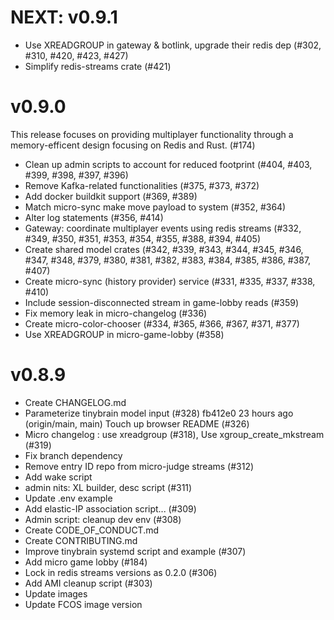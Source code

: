 # NEXT: v0.9.1

- Use XREADGROUP in gateway & botlink, upgrade their redis dep (#302, #310, #420, #423, #427)
- Simplify redis-streams crate (#421)

# v0.9.0

This release focuses on providing multiplayer functionality through a memory-efficent design focusing on Redis and Rust. (#174)

- Clean up admin scripts to account for reduced footprint (#404, #403, #399, #398, #397, #396)
- Remove Kafka-related functionalities (#375, #373, #372)
- Add docker buildkit support (#369, #389)
- Match micro-sync make move payload to system (#352, #364)
- Alter log statements (#356, #414)
- Gateway: coordinate multiplayer events using redis streams (#332, #349, #350, #351, #353, #354, #355, #388, #394, #405)
- Create shared model crates (#342, #339, #343, #344, #345, #346, #347, #348, #379, #380, #381, #382, #383, #384, #385, #386, #387, #407)
- Create micro-sync (history provider) service (#331, #335, #337, #338, #410)
- Include session-disconnected stream in game-lobby reads (#359)
- Fix memory leak in micro-changelog (#336)
- Create micro-color-chooser (#334, #365, #366, #367, #371, #377)
- Use XREADGROUP in micro-game-lobby (#358)

# v0.8.9

- Create CHANGELOG.md
- Parameterize tinybrain model input (#328) 
fb412e0 23 hours ago (origin/main, main) Touch up browser README (#326) 
- Micro changelog : use xreadgroup  (#318), Use xgroup_create_mkstream (#319) 
- Fix branch dependency 
- Remove entry ID repo from micro-judge streams (#312) 
- Add wake script 
- admin nits: XL builder, desc script (#311) 
- Update .env example 
- Add elastic-IP association script... (#309) 
- Admin script: cleanup dev env (#308) 
- Create CODE_OF_CONDUCT.md 
- Create CONTRIBUTING.md 
- Improve tinybrain systemd script and example (#307) 
- Add micro game lobby (#184) 
- Lock in redis streams versions as 0.2.0 (#306) 
- Add AMI cleanup script (#303) 
- Update images 
- Update FCOS image version 
